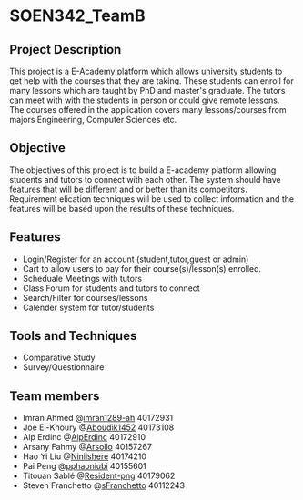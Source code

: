 # SOEN342_TeamB

## Project Description
This project is a E-Academy platform which allows university students to get help with the courses that they are taking. These students can enroll for many lessons which are taught by PhD and master's graduate. The tutors can meet with with the students in person or could give remote lessons. The courses offered in the application covers many lessons/courses from majors Engineering, Computer Sciences etc. 

## Objective
The objectives of this project is to build a E-academy platform allowing students and tutors to connect with each other. The system should have features that will be different and or better than its competitors. Requirement elication techniques will be used to collect information and the features will be based upon the results of these techniques.

## Features
- Login/Register for an account (student,tutor,guest or admin)
- Cart to allow users to pay for their course(s)/lesson(s) enrolled.
- Scheduale Meetings with tutors
- Class Forum for students and tutors to connect
- Search/Filter for courses/lessons 
- Calender system for tutor/students

## Tools and Techniques
- Comparative Study
- Survey/Questionnaire

## Team members
- Imran Ahmed @[imran1289-ah](https://github.com/imran1289-ah) 40172931
- Joe El-Khoury @[Aboudik1452](https://github.com/Aboudik1452) 40173108
- Alp Erdinc @[AlpErdinc](https://github.com/AlpErdinc) 40172910
- Arsany Fahmy @[Arsollo](https://github.com/Arsollo) 40157267 
- Hao Yi Liu @[Niniishere](https://github.com/Niniishere) 40174210
- Pai Peng @[pphaoniubi](https://github.com/pphaoniubi) 40155601 
- Titouan Sablé @[Resident-png](https://github.com/Resident-png) 40179062
- Steven Franchetto @[sFranchetto](https://github.com/sFranchetto) 40112243
